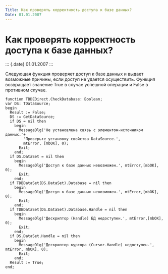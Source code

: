 ```yaml
---
Title: Как проверять корректность доступа к базе данных?
Date: 01.01.2007
---
```



Как проверять корректность доступа к базе данных?
=================================================

::: {.date}
01.01.2007
:::

Следующая функция проверяет доступ к базе данных и выдает возможные
причины, если доступ не удается осуществить. Функция возвращает значение
True в случае успешной операции и False в противном случае.

    function TBDEDirect.CheckDatabase: Boolean;
    var DS: TDataSource;
    begin
      Result := False;
      DS := GetDataSource;
      if DS = nil then
        begin
          MessageDlg('Не установлена связь с элементом-источником данных.'+
            'Проверьте установку свойства DataSource.',
            mtError, [mbOK], 0);
          Exit;
        end;
      if DS.DataSet = nil then
        begin
          MessageDlg('Доступ к базе данных невозможен.', mtError,[mbOK], 0);
          Exit;
        end;
      if TDBDataSet(DS.DataSet).Database = nil then
        begin
          MessageDlg('Доступ к базе данных невозможен.', mtError,[mbOK], 0);
          Exit;
        end;
      if TDBDataSet(DS.DataSet).Database.Handle = nil then
        begin
          MessageDlg('Дескриптор (Handle) БД недоступен.', mtError,[mbOK], 0);
          Exit;
        end;
      if DS.DataSet.Handle = nil then
        begin
          MessageDlg('Дескриптор курсора (Cursor-Handle) недоступен.', mtError, mbOK], 0);
          Exit;
        end;
      Result := True;
    end;
